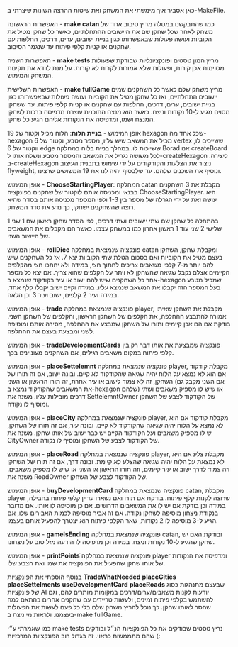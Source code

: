 כאן אסביר איך מימשתי את המשחק ואת שיטות ההרצה השונות שיצרתי ב-MakeFile.

האפשרות הראשונה - **make catan** כמו שהתבקשנו במטלה מריץ סיבוב אחד של משחק לאחר שכל שחקן שם את היישובים ההתחלתיים, כאשר כל שחקן מטיל את הקוביות ועושה פעולות 
שבאפשרותו כגון בניית ישובים, ערים, דרכים, החלפות עם שחקנים או קניית קלפי פיתוח עד שנגמר הסיבוב.
 
האפשרות השניה - **make tests** מריץ המון טסטים ופונקציונליות שבודקת שפעולות מסוימות אכן קורות, ופעולות שלא אמורות לקרות לא קורות.
על מנת לוודא את תקינות המשחק והמימוש.

האפשרות השלישית - **make fullGame** מריץ משחק שלם כאשר כל השחקנים שמים יישובים התחלתיים, ואז כל שחקן מטיל את הקוביות ועושה פעולות 
שבאפשרותו כגון בניית ישובים, ערים, דרכים, החלפות עם שחקנים או קניית קלפי פיתוח. עד ששחקן מסוים מגיע ל-10 נקודות וניצח.
כאשר הוא מנצח התוכנית עוצרת מדפיסה ברכות לשחקן המנצח ושמו, ומדפיסה את הנקודות אליהם הגיע כל שחקן.

אופן המימוש - **בניית הלוח**: הלוח מכיל וקטור של 19 hexagon שכל אחד מה-hexagon מכיל את המשאב שיש עליו, מספר מטבע, וקטור של 6 vertex ששייכים לו, ווקטור של 6 edge ששייכות לו.
במהלך בניית בלוח במחלקה Borad אנו createBoard לכל משושה נגריל את המשאב והמספר מטבע ונשלח אותו ל-createHexagon ליצירה. 
ב-createHexagon ניצור את הצלעות והקודקודים על ידי שימוש בתבנית העיצוב flyweight, ונוסיף את השכנים שלהם.
עד שלבסוף יהיה לנו את 19 המשושים שרצינו.

אופן המימוש - **ChooseStartingPlayer**: המחלקה catan מקבלת את 3 השחקנים בבנאי ומכניסה אותם לוקטור של שחקנים בפונקציה ChooseStartingPlayer. 
היא עושה זאת על ידי הגרלה של מספר בין 1-3 ולפי המספר מכניסה אותם בסדר שהיא רוצה שהשחקנים ישחקו, כך נדע את סדר המשחק.

בהתחלה כל שחקן שם שתי יישובים ושתי דרכים, לפי הסדר שחקן ראשון שם 1 שני 1 שלישי 2 שני עוד 1 ראשון אחרון כמו במשחק עצמו. 
כאשר הם מקבלים את המשאבים של היישוב השני.

אופן המימוש - **rollDice** פונקציה שנמצאת במחלקה catan ומקבלת שחקן, השחקן בעצם מטיל את הקוביות ואם בסכום הטלת שתי הקוביות יצא 7.
אז כל השחקנים שיש להם יותר מ-7 קלפי משאבים צריכים לחתוך חצי, במידה ולא יחתכו חצי מהקלפים הקיימים אצלם נקבל שגיאה שהשחקן לא ויתר על הקלפים שהוא צריך.
אם יצא כל מספר אחר כל השחקנים שיש להם ישוב או עיר בקודקוד שנמצא ב-hexagon שמכיל מטבע בעל המספר הזה יקבלו את המשאב שנמצא עליו.
במידה וקיים ישוב יקבלו קלף אחד, במידה ועיר 2 קלפים, ישוב ועיר 3 וכן הלאה.


אופן המימוש - **trade** פונקציה שנמצאת במחלקה player, מקבלת את השחקן שאיתו אמורה להתבצע ההחלפה, את הקלפים של השחקן הראשון, והקלפים של השחקן השני.
בודקת אם הם אכן קיימים ותורו של השחקן שמבצע את ההחלפה, מסירה אותם ומוסיפה לשני ומבצעת בעצם את ההחלפה.

אופן המימוש - **tradeDevelopmentCards** פונקציה שמבצעת את אותו דבר רק בין קלפי פיתוח במקום משאבים רגילים, אם השחקנים מעוניינים בכך.

אופן המימוש - **placeSettelemnt** פונקציה שנמצאת במחלקה player, מקבלת קודקוד אם הוא לא נמצא על הלוח יהיה שגיאה שהקודקוד לא קיים.
ובונה ישוב, אם זה תורו של השחקן, זה לא צמוד לישוב או עיר אחרת, זה תורו הראשון או השני (אם השני מקבל גם את המשאבים שהקודקוד נמצא ב-hexagon שלהם) או שיש לו מספיק משאבים ושתי דרכים מובילות עליו.
משנה את SettelemntOwner של הקודקוד לצבע של השחקן ומוסיף לו נקודה.

אופן המימוש - **placeCity** פונקציה שנמצאת במחלקה player, מקבלת קודקוד אם הוא לא נמצא על הלוח יהיה שגיאה שהקודקוד לא קיים.
ובונה עיר, אם זה תורו של השחקן, יש לו מספיק משאבים ועל הקודקוד הקיים יש כבר ישוב של אותו שחקן.
משנה את CityOwner של הקודקוד לצבע של השחקן ומוסיף לו נקודה.

אופן המימוש - **placeRoad** פונקציה שנמצאת במחלקה player, מקבלת צלע אם היא לא נמצאת על הלוח יהיה שגיאה שהצלע לא קיימת.
ובונה דרך, אם זה תורו של השחקן וזה צמוד לדרך ישוב או עיר קיימים, וזה תורו הראשון או השני או שיש לו מספיק משאבים.
משנה את RoadOwner של הקודקוד לצבע של השחקן.

אופן המימוש - **buyDevelopmentCard** פונקציה שנמצאת במחלקה catan, מקבלת player שרוצה לקנות קלף פיתוח.
בודקת אם תורו ואם נשארו עדיין קלפי פיתוח בחבילה, במידה וכן בודקת אם יש לו את המשאבים הדרושים.
אם כן מוסיפה לו אותו. אם מדובר בנקודת ניצחון מוסיפה לשחקן נקודה. אם זה אביר מוסיפה לכמות האבירים שלו, אם הגיע ל-3 
מוסיפה לו 2 נקודות, שאר הקלפי פיתוח הוא יצטרך להפעיל אותם בעצמו.

אופן המימוש - **gameIsEnding** פונקציה שנמצאת במחלקה catan, ובודקת האם יש שחקן שהגיע ל-10 נקודות וניצח. 
במידה וכן מדפיסה לו הודעה מזל טוב על ניצחונו.

אופן המימוש - **printPointsֿ** פונקציה שנמצאת במחלקה player ומדפיסה את הנקודות של אותו שחקן שהפעיל את הפונקציה
את שמו ואת הצבע שלו.

בנוסף הוספתי את הפונקציות **TradeWhatNeeded** **placeCities** **placeSettelments** **useDevelopmentCard** **placeRoads**
שבעצם מתנהגות כסוג של פונקציות AI יודעות לקנות משאבים/ערים/דרכים במקומות מותרים להם, וגם להשתמש בקלפי פיתוח זמינים, 
ולעשות טריידים עם שחקנים אחרים בהתאם למה שחסר לאותו שחקן. כך נוכל להריץ משחק שלם בלי כל פעם לעשות את הפעולות בעצמנו.
ולראות מי ניצח ב-make fullGame. 

כמו שאמרתי ע״י make tests נריץ טסטים שבודקים את כל הפונקציות הנ״ל ובודקים שהם מתממשות כראוי.
זה בגדול רוב הפונקציות המרכזיות (:


